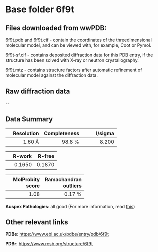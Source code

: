 # Base folder 6f9t

## Files downloaded from wwPDB:

6f9t.pdb and 6f9t.cif - contain the coordinates of the threedimensional molecular model, and can be viewed with, for example, Coot or Pymol.

6f9t-sf.cif - contains deposited diffraction data for this PDB entry, if the structure has been solved with X-ray or neutron crystallography.

6f9t.mtz - contains structure factors after automatic refinement of molecular model against the diffraction data.

## Raw diffraction data

--<br> 

## Data Summary
|   | Resolution | Completeness| I/sigma |
|---|-------------:|----------------:|--------------:|
|   |1.60 Å|98.8  %|<img width=50/>8.200|

|   | **R-work**| **R-free**   
|---|-------------:|----------------:|           
||  0.1650|  0.1870|

|   |**MolProbity<br>score**| **Ramachandran<br>outliers** 
|---|-------------:|----------------:|
||  1.08|  0.17 %|

**Auspex Pathologies**: all good (For more information, read [this](https://github.com/thorn-lab/coronavirus_structural_task_force/blob/master/pdb/human_interaction_partners/ACE2/6f9t/validation/auspex/6f9t_auspex_comments.txt))

 



## Other relevant links 
**PDBe**:  https://www.ebi.ac.uk/pdbe/entry/pdb/6f9t
 
**PDBr**: https://www.rcsb.org/structure/6f9t 

